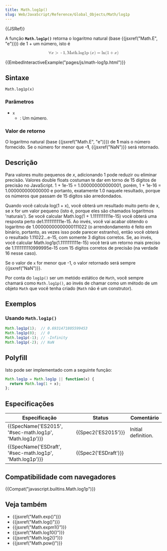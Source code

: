 ```yaml
---
title: Math.log1p()
slug: Web/JavaScript/Reference/Global_Objects/Math/log1p
---
```


{{JSRef}}

A função **`Math.log1p()`** retorna o logaritmo natural (base {{jsxref("Math.E", "e")}}) de 1 + um número, isto é

<math display="block"><semantics><mrow><mo>∀</mo><mi>x</mi><mo>></mo><mo>-</mo><mn>1</mn><mo>,</mo><mstyle mathvariant="monospace"><mrow><mo lspace="0em" rspace="thinmathspace">Math.log1p</mo><mo stretchy="false">(</mo><mi>x</mi><mo stretchy="false">)</mo></mrow></mstyle><mo>=</mo><mo lspace="0em" rspace="0em">ln</mo><mo stretchy="false">(</mo><mn>1</mn><mo>+</mo><mi>x</mi><mo stretchy="false">)</mo></mrow><annotation encoding="TeX">\forall x > -1, \mathtt{\operatorname{Math.log1p}(x)} = \ln(1 + x)</annotation></semantics></math>

{{EmbedInteractiveExample("pages/js/math-log1p.html")}}

## Sintaxe

```
Math.log1p(x)
```

### Parâmetros

- `x`
  - : Um número.

### Valor de retorno

O logaritmo natural (base {{jsxref("Math.E", "e")}}) de **1** mais o número fornecido. Se o número for menor que **-1**, {{jsxref("NaN")}} será retornado.

## Descrição

Para valores muito pequenos de _x_, adicionando 1 pode reduzir ou eliminar precisão. Valores double floats costuman te dar em torno de 15 digitos de precisão no JavaScript. 1 + 1e-15 = 1.000000000000001, porém, 1 + 1e-16 = 1.000000000000000 e portanto, exatamente 1.0 naquele resultado, porque os números que passam de 15 digitos são arredondados.

Quando você calcula log(1 + x), você obterá um resultado muito perto de x, se x for um valor pequeno (isto é, porque eles são chamados logaritmos 'naturais'). Se você calcular Math.log(1 + 1.1111111111e-15) você obterá uma resposta perto de1.1111111111e-15. Ao invés, você vai acabar obtendo o logaritmo de 1.00000000000000111022 (o arrendondamento é feito em binário, portanto, as vezes isso pode parecer estranho), então você obterá o resultado 1.11022...e-15, com somente 3 digitos corretos. Se, ao invés, você calcular Math.log1p(1.1111111111e-15) você terá um retorno mais preciso de 1.1111111110999995e-15 com 15 digitos corretos de precisão (na verdade 16 nesse caso).

Se o valor de `x` for menor que -1, o valor retornado será sempre {{jsxref("NaN")}}.

Por conta do `log1p()` ser um metódo estático de `Math`, você sempre chamará como `Math.log1p()`, ao invés de chamar como um método de um objeto `Math` que você tenha criado (`Math` não é um construtor).

## Exemplos

### Usando `Math.log1p()`

```js
Math.log1p(1);  // 0.6931471805599453
Math.log1p(0);  // 0
Math.log1p(-1); // -Infinity
Math.log1p(-2); // NaN
```

## Polyfill

Isto pode ser implementado com a seguinte função:

```js
Math.log1p = Math.log1p || function(x) {
  return Math.log(1 + x);
};
```

## Especificações

| Especificação                                                                | Status                       | Comentário          |
| ---------------------------------------------------------------------------- | ---------------------------- | ------------------- |
| {{SpecName('ES2015', '#sec-math.log1p', 'Math.log1p')}}     | {{Spec2('ES2015')}}     | Initial definition. |
| {{SpecName('ESDraft', '#sec-math.log1p', 'Math.log1p')}} | {{Spec2('ESDraft')}} |                     |

## Compatibilidade com navegadores

{{Compat("javascript.builtins.Math.log1p")}}

## Veja também

- {{jsxref("Math.exp()")}}
- {{jsxref("Math.log()")}}
- {{jsxref("Math.expm1()")}}
- {{jsxref("Math.log10()")}}
- {{jsxref("Math.log2()")}}
- {{jsxref("Math.pow()")}}
